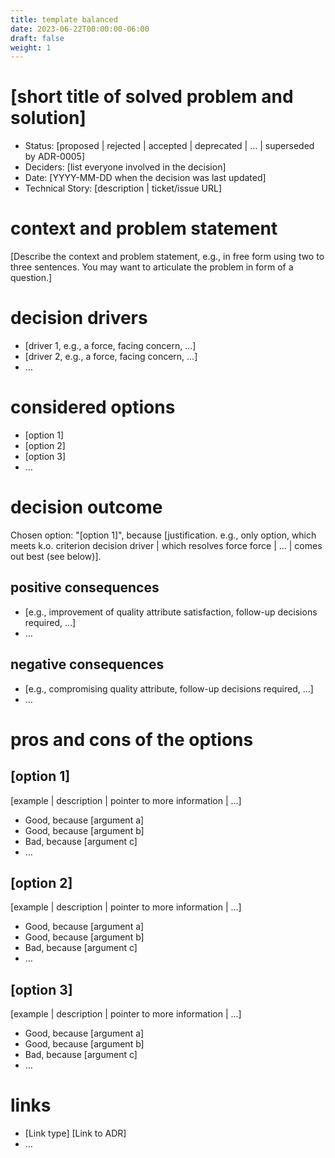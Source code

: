 ```yaml
---
title: template balanced
date: 2023-06-22T00:00:00-06:00
draft: false
weight: 1
---
```


# [short title of solved problem and solution]
- Status: [proposed | rejected | accepted | deprecated | … | superseded by ADR-0005]
- Deciders: [list everyone involved in the decision]
- Date: [YYYY-MM-DD when the decision was last updated]
- Technical Story: [description | ticket/issue URL]

# context and problem statement
[Describe the context and problem statement, e.g., in free form using two to three sentences. You may want to articulate the problem in form of a question.]

# decision drivers
- [driver 1, e.g., a force, facing concern, …]
- [driver 2, e.g., a force, facing concern, …]
- …

# considered options
- [option 1]
- [option 2]
- [option 3]
- …

# decision outcome
Chosen option: "[option 1]", because [justification. e.g., only option, which meets k.o. criterion decision driver | which resolves force force | … | comes out best (see below)].

## positive consequences
- [e.g., improvement of quality attribute satisfaction, follow-up decisions required, …]
- …

## negative consequences
- [e.g., compromising quality attribute, follow-up decisions required, …]
- …

# pros and cons of the options
## [option 1]
[example | description | pointer to more information | …]

- Good, because [argument a]
- Good, because [argument b]
- Bad, because [argument c]
- …


## [option 2]
[example | description | pointer to more information | …]

- Good, because [argument a]
- Good, because [argument b]
- Bad, because [argument c]
- …

## [option 3]
[example | description | pointer to more information | …]

- Good, because [argument a]
- Good, because [argument b]
- Bad, because [argument c]
- …

# links
- [Link type] [Link to ADR]
- …
